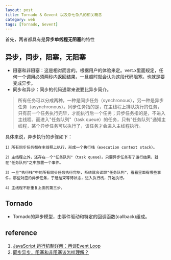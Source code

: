 ```yaml
---
layout: post
title: Tornado & Gevent 以及杂七杂八的相关概念
category: web
tags: [Tornado, Gevent]
---
```

首先，两者都具有是**异步单线程无阻塞**的特性
## 异步，同步，阻塞，无阻塞
- 阻塞和非阻塞：这是相对而言的。根据用户的体验来定。vert.x里面规定，任何一个调用必须两秒内返回结果，一旦超时就会认为这段代码阻塞。也就是要变成异步。
- 同步和异步：同步的代码通常来说要比异步简介。
> 所有任务可以分成两种，一种是同步任务（synchronous），另一种是异步任务（asynchronous）。同步任务指的是，在主线程上排队执行的任务，只有前一个任务执行完毕，才能执行后一个任务；异步任务指的是，不进入主线程、而进入"任务队列"（task queue）的任务，只有"任务队列"通知主线程，某个异步任务可以执行了，该任务才会进入主线程执行。

具体来说，异步执行的步骤如下：

	1）所有同步任务都在主线程上执行，形成一个执行栈（execution context stack）。

	2）主线程之外，还存在一个"任务队列"（task queue）。只要异步任务有了运行结果，就在"任务队列"之中放置一个事件。

	3）一旦"执行栈"中的所有同步任务执行完毕，系统就会读取"任务队列"，看看里面有哪些事件。那些对应的异步任务，于是结束等待状态，进入执行栈，开始执行。

	4）主线程不断重复上面的第三步。

## Tornado
- Tornado的异步模型，由事件驱动和特定的回调函数(callback)组成。


## reference
1. [JavaScript 运行机制详解：再谈Event Loop](http://www.ruanyifeng.com/blog/2014/10/event-loop.html)
2. [同步异步，阻塞和非阻塞该怎样理解？](https://www.zhihu.com/question/267866765)
